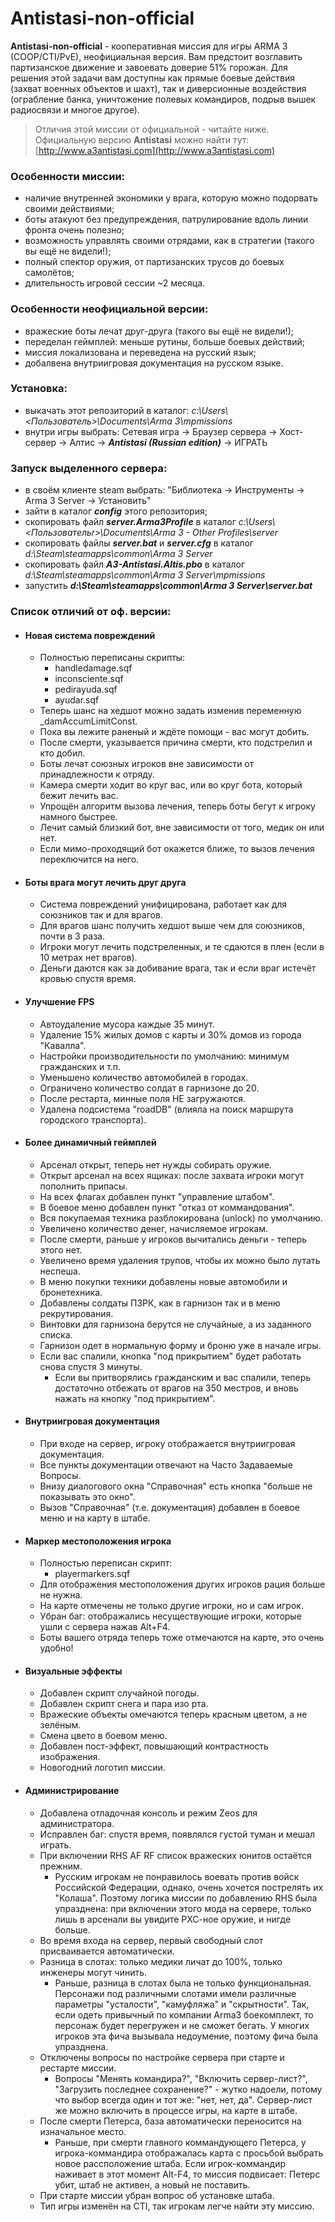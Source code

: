 # Antistasi-non-official
**Antistasi-non-official** - кооперативная миссия для игры ARMA 3 (COOP/CTI/PvE), неофициальная версия. Вам предстоит возглавить партизанское движение и завоевать доверие 51% горожан. Для решения этой задачи вам доступны как прямые боевые действия (захват военных объектов и шахт), так и диверсионные воздействия (ограбление банка, уничтожение полевых командиров, подрыв вышек радиосвязи и многое другое).

> Отличия этой миссии от официальной - читайте ниже.
Официальную версию **Antistasi** можно найти тут: [http://www.a3antistasi.com](http://www.a3antistasi.com)

### Особенности миссии:
- наличие внутренней экономики у врага, которую можно подорвать своими действиями;
- боты атакуют без предупреждения, патрулирование вдоль линии фронта очень полезно;
- возможность управлять своими отрядами, как в стратегии (такого вы ещё не видели!);
- полный спектор оружия, от партизанских трусов до боевых самолётов;
- длительность игровой сессии ~2 месяца.

### Особенности неофициальной версии:
- вражеские боты лечат друг-друга (такого вы ещё не видели!);
- переделан геймплей: меньше рутины, больше боевых действий;
- миссия локализована и переведена на русский язык;
- добалвена внутриигровая документация на русском языке.

### Установка:
- выкачать этот репозиторий в каталог:
*c:\Users\\<Пользователь>\Documents\Arma 3\mpmissions*
- внутри игры выбрать:
Сетевая игра -> Браузер сервера -> Хост-сервер -> Алтис ->
**_Antistasi (Russian edition)_** -> ИГРАТЬ

### Запуск выделенного сервера:
- в своём клиенте steam выбрать:
"Библиотека -> Инструменты -> Arma 3 Server -> Установить"
- зайти в каталог **_config_** этого репозитория;
- скопировать файл **_server.Arma3Profile_** в каталог
*c:\Users\\<Пользовательr>\Documents\Arma 3 - Other Profiles\server*
- скопировать файлы **_server.bat_** и **_server.cfg_** в каталог
*d:\Steam\steamapps\common\Arma 3 Server*
- скопировать файл **_A3-Antistasi.Altis.pbo_** в каталог
*d:\Steam\steamapps\common\Arma 3 Server\mpmissions*
- запустить **_d:\Steam\steamapps\common\Arma 3 Server\server.bat_**

### Список отличий от оф. версии:
- #### Новая система повреждений
    - Полностью переписаны скрипты:
        - handledamage.sqf
        - inconsciente.sqf
        - pedirayuda.sqf
        - ayudar.sqf
    - Теперь шанс на хедшот можно задать изменив переменную _damAccumLimitConst.
    - Пока вы лежите раненый и ждёте помощи - вас могут добить.
    - После смерти, указывается причина смерти, кто подстрелил и кто добил.
    - Боты лечат союзных игроков вне зависимости от принадлежности к отряду.
    - Камера смерти ходит во круг вас, или во круг бота, который бежит лечить вас.
    - Упрощён алгоритм вызова лечения, теперь боты бегут к игроку намного быстрее.
    - Лечит самый близкий бот, вне зависимости от того, медик он или нет.
    - Если мимо-проходящий бот окажется ближе, то вызов лечения переключится на него.
- #### Боты врага могут лечить друг друга
    - Система повреждений унифицирована, работает как для союзников так и для врагов.
    - Для врагов шанс получить хедшот выше чем для союзников, почти в 3 раза.
    - Игроки могут лечить подстреленных, и те сдаются в плен (если в 10 метрах нет врагов).
    - Деньги даются как за добивание врага, так и если враг истечёт кровью спустя время.
- #### Улучшение FPS
    - Автоудаление мусора каждые 35 минут.
    - Удаление 15% жилых домов с карты и 30% домов из города "Кавалла".
    - Настройки производительности по умолчанию: минимум гражданских и т.п.
    - Уменьшено количество автомобилей в городах.
    - Ограничено количество солдат в гарнизоне до 20.
    - После рестарта, минные поля НЕ загружаются.
    - Удалена подсистема "roadDB" (влияла на поиск маршрута городского транспорта).
- #### Более динамичный геймплей
    - Арсенал открыт, теперь нет нужды собирать оружие.
    - Открыт арсенал на всех ящиках: после захвата игроки могут пополнить припасы.
    - На всех флагах добавлен пункт "управление штабом".
    - В боевое меню добавлен пункт "отказ от коммандования".
    - Вся покупаемая техника разблокирована (unlock) по умолчанию.
    - Увеличено количество денег, начисляемое игрокам.
    - После смерти, раньше у игроков вычитались деньги - теперь этого нет.
    - Увеличено время удаления трупов, чтобы их можно было лутать неспеша.
    - В меню покупки техники добавлены новые автомобили и бронетехника.
    - Добавлены солдаты ПЗРК, как в гарнизон так и в меню рекрутирования.
    - Винтовки для гарнизона берутся не случайные, а из заданного списка.
    - Гарнизон одет в нормальную форму и броню уже в начале игры.
    - Если вас спалили, кнопка "под прикрытием" будет работать снова спустя 3 минуты.
        - Если вы притворялись гражданским и вас спалили, теперь достаточно отбежать от врагов на 350 местров, и вновь нажать на кнопку "под прикрытием".
- #### Внутриигровая документация
    - При входе на сервер, игроку отображается внутриигровая документация.
    - Все пункты документации отвечают на Часто Задаваемые Вопросы.
    - Внизу диалогового окна "Справочная" есть кнопка "больше не показывать это окно".
    - Вызов "Справочная" (т.е. документация) добавлен в боевое меню и на карту в штабе.
- #### Маркер местоположения игрока
    - Полностью переписан скрипт:
        - playermarkers.sqf
    - Для отображения местоположения других игроков рация больше не нужна.
    - На карте отмечены не только другие игроки, но и сам игрок.
    - Убран баг: отображались несуществующие игроки, которые ушли с сервера нажав Alt+F4.
    - Боты вашего отряда теперь тоже отмечаются на карте, это очень удобно!
- #### Визуальные эффекты
    - Добавлен скрипт случайной погоды.
    - Добавлен скрипт снега и пара изо рта.
    - Вражеские объекты омечаются теперь красным цветом, а не зелёным.
    - Смена цвето в боевом меню.
    - Добавлен пост-эффект, повышающий контрастность изображения.
    - Новогодний логотип миссии.
- #### Администрирование
    - Добавлена отладочная консоль и режим Zeos для администратора.
    - Исправлен баг: спустя время, появлялся густой туман и мешал играть.
    - При включении RHS AF RF список вражеских юнитов остаётся прежним.
        - Русским игрокам не понравилось воевать против войск Российской Федерации, однако, очень хочется пострелять их "Колаша". Поэтому логика миссии по добавлению RHS была упразднена: при включении этого мода на сервере, только лишь в арсенали вы увидите РХС-ное оружие, и нигде больше.
    - Во время входа на сервер, первый свободный слот присваивается автоматически.
    - Разница в слотах: только медики личат до 100%, только инженеры могут чинить.
        - Раньше, разница в слотах была не только функциональная. Персонажи под различными слотами имели различные параметры "усталости", "камуфляжа" и "скрытности". Так, если одеть привычный по компании Arma3 боекомплект, то персонаж будет перегружен и не сможет бегать. У многих игроков эта фича вызывала недоумение, поэтому фича была упразднена.
    - Отключены вопросы по настройке сервера при старте и рестарте миссии.
        - Вопросы "Менять командира?", "Включить сервер-лист?", "Загрузить последнее сохранение?" - жутко надоели, потому что выбор всегда один и тот же: "нет, нет, да". Сервер-лист же можно включить в процессе игры, на карте в штабе.
    - После смерти Петерса, база автоматически переносится на изначальное место.
        - Раньше, при смерти главного коммандующего Петерса, у игрока-коммандира отображалась карта с просьбой выбрать новое рассположение штаба. Если игрок-коммандир наживает в этот момент Alt-F4, то миссия подвисает: Петерс убит, штаб не активен, а новый не поставить.
    - При старте миссии убран вопрос об установке штаба.
    - Тип игры изменён на CTI, так игрокам легче найти эту миссию.
